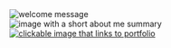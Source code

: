<div style="display:flex; flex-direction: column;">
    <img src="https://res.cloudinary.com/dvjmjujc0/image/upload/v1723233947/portada_ke57yu.png" alt="welcome message">
    <img src="https://res.cloudinary.com/dvjmjujc0/image/upload/v1723234039/aboutme_vpc9y3.png" alt="image with a short about me summary">
    <a href="https://my-porfolio-mari.vercel.app/" target="_blank"><img src="https://res.cloudinary.com/dvjmjujc0/image/upload/v1723234187/link_bqnvzy.png" alt="clickable image that links to portfolio"></a>
</div>

